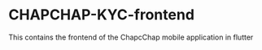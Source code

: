 # CHAPCHAP-KYC-frontend
This contains the frontend of the ChapcChap mobile application in flutter  
